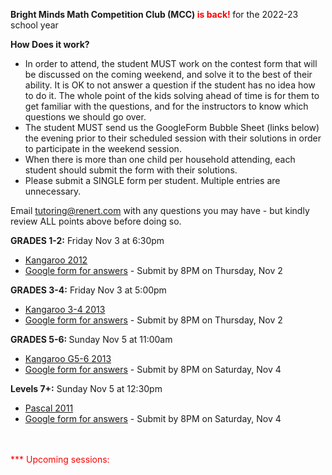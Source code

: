<b>Bright Minds Math Competition Club (MCC) <font color="red">is back! </b></font>for the 2022-23 school year 

<b>How Does it work?</b> <br>
 *	In order to attend, the student MUST work on the contest form that will be discussed on the coming weekend, and solve it to the best of their ability. It is OK to not answer a question if the student has no idea how to do it. The whole point of the kids solving ahead of time is for them to get familiar with the questions, and for the instructors to know which questions we should go over.
 *	The student MUST send us the GoogleForm Bubble Sheet (links below) the evening prior to their scheduled session with their solutions in order to participate in the weekend session.
 *	When there is more than one child per household attending, each student should submit the form with their solutions.
 *	Please submit a SINGLE form per student. Multiple entries are unnecessary.

Email tutoring@renert.com with any questions you may have - but kindly review ALL points above before doing so.

<b>GRADES 1-2:</b>
Friday Nov 3 at 6:30pm
 * <a href="https://drive.google.com/file/d/1cgpLYAGWmzorevnEf8a13Bc6PQArAe2K/view">Kangaroo 2012</a> 
  * <a href="https://docs.google.com/forms/d/e/1FAIpQLSdBeuLFlJrDpnMzMJEzrUgEG2WBpINNx4S4sP5hJYxElS5dxQ/viewform?usp=share_link">Google form for answers</a> - Submit by 8PM on Thursday, Nov 2

 <b>GRADES 3-4:</b> 
  Friday Nov 3 at 5:00pm
  * <a href="https://drive.google.com/file/d/1R4mgLPpIn099Znxz7Hyzq5GuGB3TBBVP/view">Kangaroo 3-4 2013</a> 
  * <a href="https://docs.google.com/forms/d/e/1FAIpQLSdNXus22Ug6GwxgaU_VUF6UGSHkoXvucAZ_nTbDJX3ekNSJ6Q/viewform">Google form for answers</a> - Submit by 8PM on Thursday, Nov 2 

<b>GRADES 5-6: </b>
  Sunday Nov 5 at 11:00am
  * <a href="https://drive.google.com/file/d/17rzLcPX91g6oQFlZkvYPWZeD9BI_7otf/view">Kangaroo G5-6 2013</a> 
  * <a href="https://docs.google.com/forms/d/e/1FAIpQLSd0SOmkIsU3Q3dYKs-2N-1WqWd99rVfBxa5Hk4CMSeLm9FnXw/viewform">Google form for answers</a> - Submit by 8PM on Saturday, Nov 4
 
<b>Levels 7+:</b> 
  Sunday Nov 5 at 12:30pm 
  * <a href="https://drive.google.com/file/d/1Q5I8XY1zhQAZ1540LyF9DbG0mPWfX8PK/view">Pascal 2011</a>
  * <a href="https://docs.google.com/forms/d/e/1FAIpQLSdUYxdiUKdoEn8d9kJrjmDcDiiodzOFcOrgQjWM_RfP_iC-Lw/viewform">Google form for answers</a> - Submit by 8PM on Saturday, Nov 4
  
<br><br>
<font color="red">*** Upcoming sessions: <br></font>

